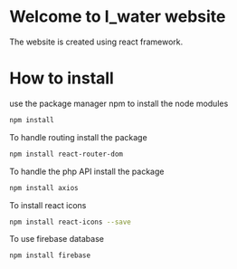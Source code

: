 # Welcome to I_water website

The website is created using react framework.

# How to install

use the package manager npm to install the node modules

``` bash
npm install
```
To handle routing install the package 

```bash
npm install react-router-dom
```
To handle the php API install the package

```bash
npm install axios
```
To install react icons

```bash
npm install react-icons --save
```
To use firebase database
```bash
npm install firebase
```
